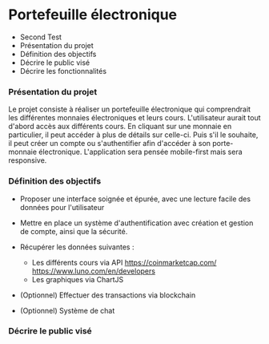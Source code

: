 # Portefeuille électronique

-   Second Test
-   Présentation du projet
-   Définition des objectifs
-   Décrire le public visé
-   Décrire les fonctionnalités

### Présentation du projet

Le projet consiste à réaliser un portefeuille électronique qui comprendrait les différentes monnaies électroniques et leurs cours. L'utilisateur aurait tout d'abord accès aux différents cours. En cliquant sur une monnaie en particulier, il peut accéder à plus de détails sur celle-ci. Puis s'il le souhaite, il peut créer un compte ou s'authentifier afin d'accéder à son porte-monnaie électronique.
L'application sera pensée mobile-first mais sera responsive.

### Définition des objectifs

-   Proposer une interface soignée et épurée, avec une lecture facile des données pour l'utilisateur
-   Mettre en place un système d'authentification avec création et gestion de compte, ainsi que la sécurité.
-   Récupérer les données suivantes :

    -   Les différents cours via API https://coinmarketcap.com/ https://www.luno.com/en/developers
    -   Les graphiques via ChartJS

-   (Optionnel) Effectuer des transactions via blockchain
-   (Optionnel) Système de chat

### Décrire le public visé
